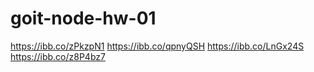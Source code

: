 # goit-node-hw-01

https://ibb.co/zPkzpN1
https://ibb.co/qpnyQSH
https://ibb.co/LnGx24S
https://ibb.co/z8P4bz7
